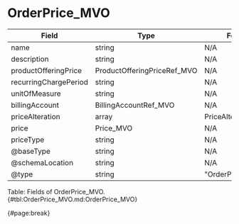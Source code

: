 <!--
    ATTENTION: This file was generated via gradle!
               Do NOT manually edit this file! Any such changes will be overwritten!
-->

# OrderPrice_MVO

| Field | Type | Format | Required |
| ------- | ------- | ------- | --- |
| name | string | N/A | No |
| description | string | N/A | No |
| productOfferingPrice | ProductOfferingPriceRef_MVO | N/A | No |
| recurringChargePeriod | string | N/A | No |
| unitOfMeasure | string | N/A | No |
| billingAccount | BillingAccountRef_MVO | N/A | No |
| priceAlteration | array | PriceAlteration_MVO | No |
| price | Price_MVO | N/A | No |
| priceType | string | N/A | No |
| @baseType | string | N/A | No |
| @schemaLocation | string | N/A | No |
| @type | string | "OrderPrice" | Yes |

Table: Fields of OrderPrice_MVO. {#tbl:OrderPrice_MVO.md:OrderPrice_MVO}

{#page:break}
